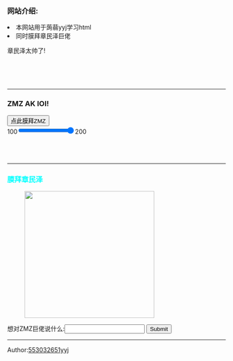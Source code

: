 <html lang="zh">
<head>       
   <title>膜拜章民泽网站</title>
</head>
<body>
  <main>
    <script>
      var pre=0;
    </script>
    <script>
       function added(){
           pre+=1;
           document.getElementById("demo").innerHTML = pre;
       }
    </script>
    <h3>网站介绍:</h3>
    <li>本网站用于蒟蒻yyj学习html</li>
    
<li>同时膜拜<a herf="https://www.luogu.com.cn/user/143693">章民泽巨佬</a></li>
    <p><a herf="https://www.luogu.com.cn/user/143693">章民泽太帅了!</a></p>
    <br><br><br><hr />
    <h3>ZMZ AK IOI!</h3>
    <button type="button" onclick="added()">点此膜拜ZMZ</button><br>
    100<input type="range" id="a" value="150">200
  </main>
  <aside>
    <br><br><br>
    <div style="color:#00FFFF">
    <hr />
      <h3>膜拜章民泽</h3>
    </div>
    <figure>
      <img src="https://s2.ax1x.com/2019/06/17/Vb3bs1.png" width="299" height="293" />
    </figure>
    <form action="say.asp" method="get">
      想对ZMZ巨佬说什么:<input type="text" name="fname" />
      <input type="submit" value="Submit" />
    </form>
    <footer>
      <hr />
      <p>Author:<a href="https://www.luogu.com.cn/user/205821">553032651yyj</a></p>
</footer>
  </aside>
</body>
</html>
